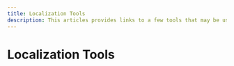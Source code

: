 ```yaml
---
title: Localization Tools
description: This articles provides links to a few tools that may be useful for developing your localized application.
---
```

# Localization Tools
